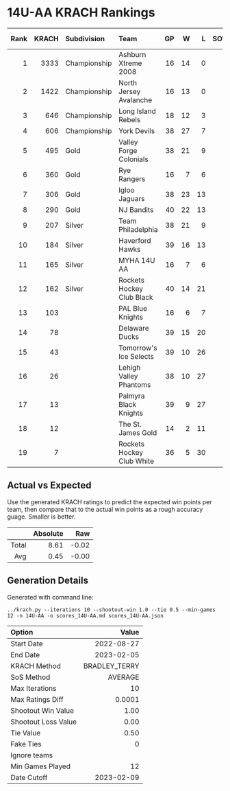 # 14U-AA KRACH Rankings
Rank|KRACH|Subdivision|Team|GP|W|L|SOW|SOL|T|SoS|Exp Wins|Win Diff
---:|---:|:---|:---|---:|---:|---:|---:|---:|---:|---:|---:|---:
1|3333|Championship|Ashburn Xtreme 2008|16|14|0|2|0|0|461|14.2|-1.8
2|1422|Championship|North Jersey Avalanche|16|13|0|1|2|0|463|13.1|-0.9
3|646|Championship|Long Island Rebels|18|12|3|0|3|0|540|11.7|-0.3
4|606|Championship|York Devils|38|27|7|3|1|0|303|29.4|-0.6
5|495|Gold|Valley Forge Colonials|38|21|9|5|3|0|527|25.5|-0.5
6|360|Gold|Rye Rangers|16|7|6|2|1|0|584|8.8|-0.2
7|306|Gold|Igloo Jaguars|38|23|13|2|0|0|269|25.1|0.1
8|290|Gold|NJ Bandits|40|22|13|3|2|0|361|25.0|0.0
9|207|Silver|Team Philadelphia|38|21|9|2|6|0|367|23.4|0.4
10|184|Silver|Haverford Hawks|39|16|13|5|5|0|372|21.3|0.3
11|165|Silver|MYHA 14U AA|16|7|6|1|2|0|246|8.1|0.1
12|162|Silver|Rockets Hockey Club Black|40|14|21|3|2|0|411|17.1|0.1
13|103||PAL Blue Knights|16|6|7|1|2|0|215|7.2|0.2
14|78||Delaware Ducks|39|15|20|2|2|0|233|17.6|0.6
15|43||Tomorrow's Ice Selects|39|10|26|2|1|0|378|12.5|0.5
16|26||Lehigh Valley Phantoms|38|10|27|1|0|0|188|11.7|0.7
17|13||Palmyra Black Knights|39|9|27|0|3|0|212|9.7|0.7
18|12||The St. James Gold|14|2|11|1|0|0|117|3.2|0.2
19|7||Rockets Hockey Club White|36|5|30|0|1|0|262|5.4|0.4

## Actual vs Expected
Use the generated KRACH ratings to predict the expected win points per team, then compare that to the actual win points as a rough accuracy guage. Smaller is better.

||Absolute|Raw
|---:|---:|---:
|Total|8.61|-0.02
|Avg|0.45|-0.00

## Generation Details

Generated with command line:
```
../krach.py --iterations 10 --shootout-win 1.0 --tie 0.5 --min-games 12 -n 14U-AA -o scores_14U-AA.md scores_14U-AA.json
```

| Option | Value |
| :----- | ----: |
| Start Date | 2022-08-27 |
| End Date | 2023-02-05 |
| KRACH Method | BRADLEY_TERRY |
| SoS Method | AVERAGE |
| Max Iterations | 10 |
| Max Ratings Diff | 0.0001 |
| Shootout Win Value | 1.00 |
| Shootout Loss Value | 0.00 |
| Tie Value | 0.50 |
| Fake Ties | 0 |
| Ignore teams |  |
| Min Games Played | 12 |
| Date Cutoff | 2023-02-09 |


